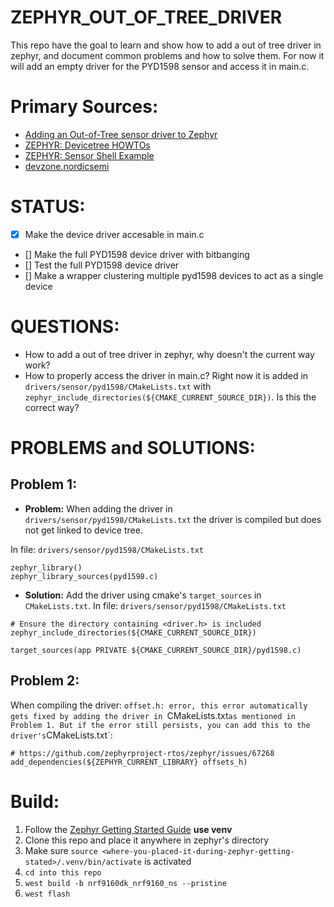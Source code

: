 # ZEPHYR_OUT_OF_TREE_DRIVER
This repo have the goal to learn and show how to add a out of tree driver in zephyr, and document common problems and how to solve them. For now it will add an empty driver for the PYD1598 sensor and access it in main.c.

# Primary Sources:
* [Adding an Out-of-Tree sensor driver to Zephyr](https://blog.golioth.io/adding-an-out-of-tree-sensor-driver-to-zephyr/)
* [ZEPHYR: Devicetree HOWTOs](https://docs.zephyrproject.org/latest/build/dts/howtos.html#get-devicetree-outputs)
* [ZEPHYR: Sensor Shell Example](https://github.com/zephyrproject-rtos/zephyr/tree/main/samples/sensor/sensor_shell)
* [devzone.nordicsemi](https://devzone.nordicsemi.com/f/nordic-q-a/97106/difference-between-zephyr_library_sources-and-target_sources-in-cmakelists-txt)

# STATUS:
* [x] Make the device driver accesable in main.c
* [] Make the full PYD1598 device driver with bitbanging
* [] Test the full PYD1598 device driver 
* [] Make a wrapper clustering multiple pyd1598 devices to act as a single device

# QUESTIONS:
* How to add a out of tree driver in zephyr, why doesn't the current way work?
* How to properly access the driver in main.c? Right now it is added in `drivers/sensor/pyd1598/CMakeLists.txt` with `zephyr_include_directories(${CMAKE_CURRENT_SOURCE_DIR})`. Is this the correct way?

# PROBLEMS and SOLUTIONS:

## Problem 1: 
* **Problem:** When adding the driver in `drivers/sensor/pyd1598/CMakeLists.txt` the driver is compiled but does not get linked to device tree.

In file: `drivers/sensor/pyd1598/CMakeLists.txt`
```
zephyr_library()
zephyr_library_sources(pyd1598.c)
```
* **Solution:** Add the driver using cmake's `target_sources` in `CMakeLists.txt`.
In file: `drivers/sensor/pyd1598/CMakeLists.txt`
```
# Ensure the directory containing <driver.h> is included
zephyr_include_directories(${CMAKE_CURRENT_SOURCE_DIR})

target_sources(app PRIVATE ${CMAKE_CURRENT_SOURCE_DIR}/pyd1598.c)
```

## Problem 2:
When compiling the driver: `offset.h: error, this error automatically gets fixed by adding the driver in `CMakeLists.txt` as mentioned in Problem 1. But if the error still persists, you can add this to the driver's `CMakeLists.txt`:
```
# https://github.com/zephyrproject-rtos/zephyr/issues/67268
add_dependencies(${ZEPHYR_CURRENT_LIBRARY} offsets_h)
```


# Build:
1. Follow the [Zephyr Getting Started Guide](https://docs.zephyrproject.org/latest/getting_started/index.html) **use venv**
2. Clone this repo and place it anywhere in zephyr's directory
3. Make sure `source <where-you-placed-it-during-zephyr-getting-stated>/.venv/bin/activate` is activated 
3. `cd into this repo`
4. `west build -b nrf9160dk_nrf9160_ns --pristine`
5. `west flash`
